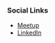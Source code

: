 ### Social Links
* [Meetup](https://www.meetup.com/owasp-mjcet-student-chapter/)
* [LinkedIn](https://www.linkedin.com/company/owasp-mjcet/)



